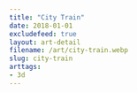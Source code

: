```yaml
---
title: "City Train"
date: 2018-01-01
excludefeed: true
layout: art-detail
filename: /art/city-train.webp
slug: city-train
arttags:
- 3d
---
```

